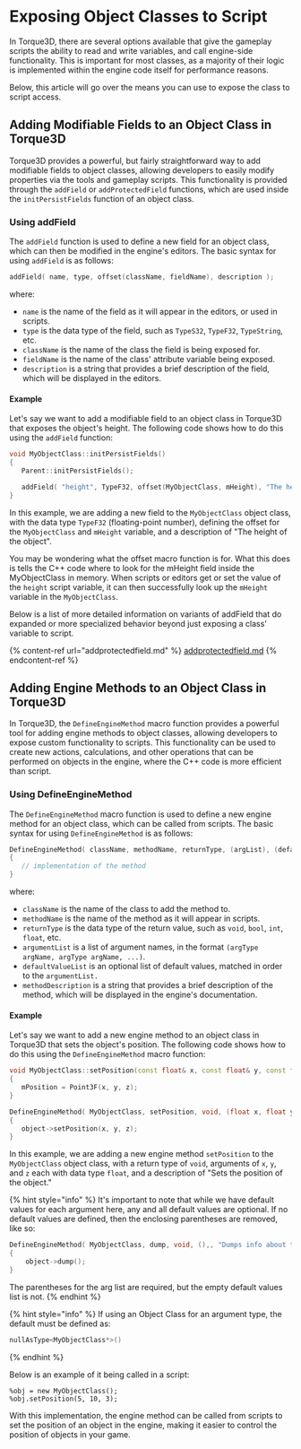# Exposing Object Classes to Script

In Torque3D, there are several options available that give the gameplay scripts the ability to read and write variables, and call engine-side functionality. This is important for most classes, as a majority of their logic is implemented within the engine code itself for performance reasons.

Below, this article will go over the means you can use to expose the class to script access.

## Adding Modifiable Fields to an Object Class in Torque3D

Torque3D provides a powerful, but fairly straightforward way to add modifiable fields to object classes, allowing developers to easily modify properties via the tools and gameplay scripts. This functionality is provided through the `addField` or `addProtectedField` functions, which are used inside the `initPersistFields` function of an object class.

### Using addField

The `addField` function is used to define a new field for an object class, which can then be modified in the engine's editors. The basic syntax for using `addField` is as follows:

```cpp
addField( name, type, offset(className, fieldName), description );
```

where:

* `name` is the name of the field as it will appear in the editors, or used in scripts.
* `type` is the data type of the field, such as `TypeS32`, `TypeF32`, `TypeString`, etc.
* `className` is the name of the class the field is being exposed for.
* `fieldName` is the name of the class' attribute variable being exposed.
* `description` is a string that provides a brief description of the field, which will be displayed in the editors.

#### Example

Let's say we want to add a modifiable field to an object class in Torque3D that exposes the object's height. The following code shows how to do this using the `addField` function:

```cpp
void MyObjectClass::initPersistFields()
{
   Parent::initPersistFields();

   addField( "height", TypeF32, offset(MyObjectClass, mHeight), "The height of the object" );
}
```

In this example, we are adding a new field to the `MyObjectClass` object class, with the data type `TypeF32` (floating-point number), defining the offset for the `MyObjectClass` and `mHeight` variable, and a description of "The height of the object".

You may be wondering what the offset macro function is for. What this does is tells the C++ code where to look for the mHeight field inside the MyObjectClass in memory. When scripts or editors get or set the value of the `height` script variable, it can then successfully look up the `mHeight` variable in the `MyObjectClass`.

Below is a list of more detailed information on variants of addField that do expanded or more specialized behavior beyond just exposing a class' variable to script.

{% content-ref url="addprotectedfield.md" %}
[addprotectedfield.md](addprotectedfield.md)
{% endcontent-ref %}

## Adding Engine Methods to an Object Class in Torque3D

In Torque3D, the `DefineEngineMethod` macro function provides a powerful tool for adding engine methods to object classes, allowing developers to expose custom functionality to scripts. This functionality can be used to create new actions, calculations, and other operations that can be performed on objects in the engine, where the C++ code is more efficient than script.

### Using DefineEngineMethod

The `DefineEngineMethod` macro function is used to define a new engine method for an object class, which can be called from scripts. The basic syntax for using `DefineEngineMethod` is as follows:

```cpp
DefineEngineMethod( className, methodName, returnType, (argList), (defaultValueList), methodDescription )
{
   // implementation of the method
}
```

where:

* `className` is the name of the class to add the method to.
* `methodName` is the name of the method as it will appear in scripts.
* `returnType` is the data type of the return value, such as `void`, `bool`, `int`, `float`, etc.
* `argumentList` is a list of argument names, in the format `(argType argName, argType argName, ...)`.
* `defaultValueList` is an optional list of default values, matched in order to the `argumentList.`
* `methodDescription` is a string that provides a brief description of the method, which will be displayed in the engine's documentation.

#### Example

Let's say we want to add a new engine method to an object class in Torque3D that sets the object's position. The following code shows how to do this using the `DefineEngineMethod` macro function:

```cpp
void MyObjectClass::setPosition(const float& x, const float& y, const float& z)
{
   mPosition = Point3F(x, y, z);
}

DefineEngineMethod( MyObjectClass, setPosition, void, (float x, float y, float z), (0,0,0), "Sets the position of the object." )
{
   object->setPosition(x, y, z);
}
```

In this example, we are adding a new engine method `setPosition` to the `MyObjectClass` object class, with a return type of `void`, arguments of `x`, `y`, and `z` each with data type `float`, and a description of "Sets the position of the object."

{% hint style="info" %}
It's important to note that while we have default values for each argument here, any and all default values are optional. If no default values are defined, then the enclosing parentheses are removed, like so:

```cpp
DefineEngineMethod( MyObjectClass, dump, void, (),, "Dumps info about the object to the console" )
{
    object->dump();
}
```

The parentheses for the arg list are required, but the empty default values list is not.
{% endhint %}

{% hint style="info" %}
If using an Object Class for an argument type, the default must be defined as:

```cpp
nullAsType<MyObjectClass*>()
```
{% endhint %}

Below is an example of it being called in a script:

```clike
%obj = new MyObjectClass();
%obj.setPosition(5, 10, 3);
```

With this implementation, the engine method can be called from scripts to set the position of an object in the engine, making it easier to control the position of objects in your game.
